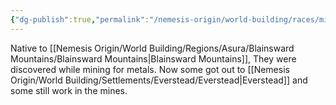 ```yaml
---
{"dg-publish":true,"permalink":"/nemesis-origin/world-building/races/minotaurs/"}
---
```


Native to [[Nemesis Origin/World Building/Regions/Asura/Blainsward Mountains/Blainsward Mountains\|Blainsward Mountains]], They were discovered while mining for metals. Now some got out to [[Nemesis Origin/World Building/Settlements/Everstead/Everstead\|Everstead]] and some still work in the mines.